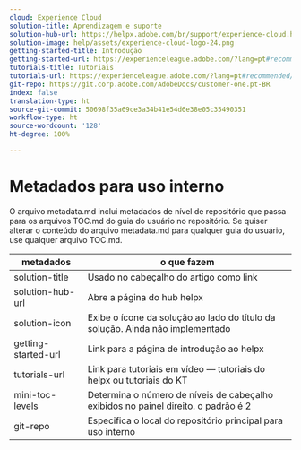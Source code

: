 ```yaml
---
cloud: Experience Cloud
solution-title: Aprendizagem e suporte
solution-hub-url: https://helpx.adobe.com/br/support/experience-cloud.html
solution-image: help/assets/experience-cloud-logo-24.png
getting-started-title: Introdução
getting-started-url: https://experienceleague.adobe.com/?lang=pt#recommended/solutions/analytics
tutorials-title: Tutoriais
tutorials-url: https://experienceleague.adobe.com/?lang=pt#recommended/solutions/analytics
git-repo: https://git.corp.adobe.com/AdobeDocs/customer-one.pt-BR
index: false
translation-type: ht
source-git-commit: 50698f35a69ce3a34b41e54d6e38e05c35490351
workflow-type: ht
source-wordcount: '128'
ht-degree: 100%

---
```



# Metadados para uso interno

O arquivo metadata.md inclui metadados de nível de repositório que passa para os arquivos TOC.md do guia do usuário no repositório. Se quiser alterar o conteúdo do arquivo metadata.md para qualquer guia do usuário, use qualquer arquivo TOC.md.

| metadados | o que fazem |
|--- |--- |
| solution-title | Usado no cabeçalho do artigo como link |
| solution-hub-url | Abre a página do hub helpx |
| solution-icon | Exibe o ícone da solução ao lado do título da solução. Ainda não implementado |
| getting-started-url | Link para a página de introdução ao helpx |
| tutorials-url | Link para tutoriais em vídeo — tutoriais do helpx ou tutoriais do KT |
| mini-toc-levels | Determina o número de níveis de cabeçalho exibidos no painel direito. o padrão é 2 |
| git-repo | Especifica o local do repositório principal para uso interno |
